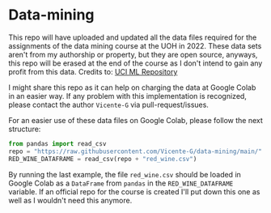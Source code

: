 # Data-mining
This repo will have uploaded and updated all the data files required for the assignments of the data mining course at the UOH in 2022.
These data sets aren't from my authorship or property, but they are open source, anyways, this repo will be erased at the end of the course as I don't intend to gain any profit from this data. Credits to: [UCI ML Repository](http://archive.ics.uci.edu/ml/index.php)

I might share this repo as it can help on charging the data at Google Colab in an easier way. If any problem with this implementation is recognized, please contact the author `Vicente-G` via pull-request/issues.

For an easier use of these data files on Google Colab, please follow the next structure:
```py
from pandas import read_csv
repo = "https://raw.githubusercontent.com/Vicente-G/data-mining/main/"
RED_WINE_DATAFRAME = read_csv(repo + "red_wine.csv")
```
By running the last example, the file `red_wine.csv` should be loaded in Google Colab as a `DataFrame` from `pandas` in the `RED_WINE_DATAFRAME` variable. If an official repo for the course is created I'll put down this one as well as I wouldn't need this anymore.
